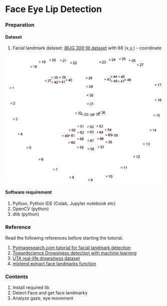 # Face Eye Lip Detection

### Preparation

#### Dataset

1. Facial landmark dataset:  [iBUG 300-W dataset](https://ibug.doc.ic.ac.uk/resources/facial-point-annotations/) with 68 \(x,y,\) - coordinate

![Visualizing the 68 facial landmark coordinates from the iBUG 300-W](../../.gitbook/assets/image.png)

#### Software requirement

1. Python,  Python IDE \(Colab, Jupyter notebook etc\)
2. OpenCV \(python\)
3. dlib \(python\)

### Reference

Read the following references before starting the tutorial. 

1. [Pyimagesearch.com tutorial for facial landmark detection](https://www.pyimagesearch.com/2017/04/03/facial-landmarks-dlib-opencv-python/)
2. [Towardscience Drowsiness detection with machine learning](https://towardsdatascience.com/drowsiness-detection-with-machine-learning-765a16ca208a)
3. [UTA real-life drowsiness dataset](https://sites.google.com/view/utarldd/home)
4. [mlxtend extract face landmarks function](http://rasbt.github.io/mlxtend/user_guide/image/extract_face_landmarks/)

### Contents

1. Install required lib
2. Detect  Face and get face landmarks
3. Analyze gaze, eye movement

